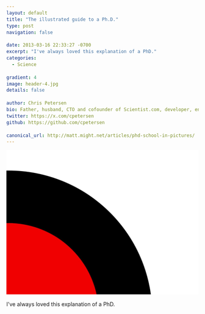 ```yaml
---
layout: default
title: "The illustrated guide to a Ph.D."
type: post
navigation: false

date: 2013-03-16 22:33:27 -0700
excerpt: "I've always loved this explanation of a PhD."
categories:
  - Science

gradient: 4
image: header-4.jpg
details: false

author: Chris Petersen
bio: Father, husband, CTO and cofounder of Scientist.com, developer, entrepreneur and technologist.
twitter: https://x.com/cpetersen
github: https://github.com/cpetersen

canonical_url: http://matt.might.net/articles/phd-school-in-pictures/
---
```





 ![PhDKnowledge.011.jpg](/assets/import/33fef2267603fbce2935e8fc5eb919ad.jpg)

 I've always loved this explanation of a PhD.
